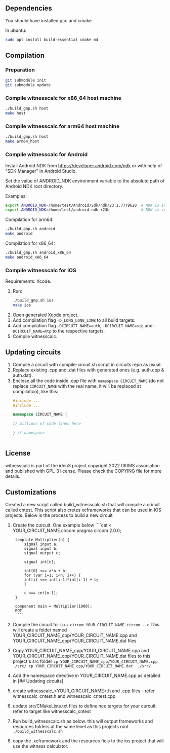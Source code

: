 ## Dependencies

You should have installed gcc and cmake

In ubuntu:

```sh
sudo apt install build-essential cmake m4
```

## Compilation

### Preparation
```sh
git submodule init
git submodule update
```

### Compile witnesscalc for x86_64 host machine

```sh
./build_gmp.sh host
make host
```

### Compile witnesscalc for arm64 host machine

```sh
./build_gmp.sh host
make arm64_host
```

### Compile witnesscalc for Android

Install Android NDK from https://developer.android.com/ndk or with help of "SDK Manager" in Android Studio.

Set the value of ANDROID_NDK environment variable to the absolute path of Android NDK root directory.

Examples:

```sh
export ANDROID_NDK=/home/test/Android/Sdk/ndk/23.1.7779620  # NDK is installed by "SDK Manager" in Android Studio.
export ANDROID_NDK=/home/test/android-ndk-r23b              # NDK is installed as a stand-alone package.
```

Compilation for arm64:

```sh
./build_gmp.sh android
make android
```

Compilation for x86_64:

```sh
./build_gmp.sh android_x86_64
make android_x86_64
```

### Compile witnesscalc for iOS

Requirements: Xcode.

1. Run:
    ````sh
    ./build_gmp.sh ios
    make ios
    ````
2. Open generated Xcode project. 
3. Add compilation flag `-D_LONG_LONG_LIMB` to all build targets.
4. Add compilation flag `-DCIRCUIT_NAME=auth`, `-DCIRCUIT_NAME=sig` and `-DCIRCUIT_NAME=mtp` to the respective targets.
5. Compile witnesscalc.

## Updating circuits
1. Compile a circuit with compile-circuit.sh script in circuits repo as usual.
2. Replace existing <circuitname>.cpp and <circuitname>.dat files with generated ones (e.g. auth.cpp & auth.dat).
3. Enclose all the code inside <circuitname>.cpp file with `namespace CIRCUIT_NAME` (do not replace `CIRCUIT_NAME` with the real name, it will be replaced at compilation), like this:
   ```c++
   #include ... 
   #include ... 
   
   namespace CIRCUIT_NAME {
   
   // millions of code lines here
   
   } // namespace
    
   ```

## License

witnesscalc is part of the iden3 project copyright 2022 0KIMS association and published with GPL-3 license. Please check the COPYING file for more details.

## Customizations
Created a new script called build_witnesscalc.sh that will compile a cricuit called cntest. This script also cretes xcframeworks that can be used in IOS projects. Below is the process to build a new circuit

1. Create the curcuit. One example below
		````cat <<EOT > YOUR_CIRCUIT_NAME.circom
		pragma circom 2.0.0;

		template Multiplier(n) {
		    signal input a;
		    signal input b;
		    signal output c;

		    signal int[n];

		    int[0] <== a*a + b;
		    for (var i=1; i<n; i++) {
		    int[i] <== int[i-1]*int[i-1] + b;
		    }

		    c <== int[n-1];
		}

		component main = Multiplier(1000);
		EOT
		````
2. Compile the circuit for c++
		```` circom YOUR_CIRCUIT_NAME.circom --c
		````
		This will create a folder named YOUR_CIRCUIT_NAME_cpp/YOUR_CIRCUIT_NAME.cpp and YOUR_CIRCUIT_NAME_cpp/YOUR_CIRCUIT_NAME.dat files
3. Copy YOUR_CIRCUIT_NAME_cpp/YOUR_CIRCUIT_NAME.cpp and YOUR_CIRCUIT_NAME_cpp/YOUR_CIRCUIT_NAME.dat files to this project's src folder
		```` cp YOUR_CIRCUIT_NAME_cpp/YOUR_CIRCUIT_NAME.cpp ./src/
		cp YOUR_CIRCUIT_NAME_cpp/YOUR_CIRCUIT_NAME.dat  ./src/
		````
4. Add the namespace directive in YOUR_CIRCUIT_NAME.cpp as detailed in [## Updating circuits]
5. create witnesscalc_<YOUR_CIRCUIT_NAME>.h and .cpp files - refer witnesscalc_cntest.h and witnesscalc_cntest.cpp
6. update src/CMakeLists.txt files to define nee targets for your curcuit. refer to target like witnesscalc_cntest
7. Run build_witnesscalc.sh as below. this will output frameworks and resources  folders at the same level as this projects root
		````./build_witnesscalc.sh
		````
8. copy the .xcframework and the resources fiels to the ios project that will use the witness calculator. 
